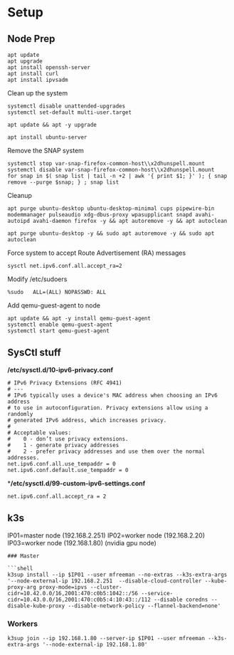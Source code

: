# Setup

## Node Prep

```shell
apt update
apt upgrade
apt install openssh-server
apt install curl
apt install ipvsadm
```

Clean up the system

```shell
systemctl disable unattended-upgrades
systemctl set-default multi-user.target

apt update && apt -y upgrade 

apt install ubuntu-server
```

Remove the SNAP system
```shell
systemctl stop var-snap-firefox-common-host\\x2dhunspell.mount
systemctl disable var-snap-firefox-common-host\\x2dhunspell.mount
for snap in $( snap list | tail -n +2 | awk '{ print $1; }' ); { snap remove --purge $snap; } ; snap list
```

Cleanup
```shell
apt purge ubuntu-desktop ubuntu-desktop-minimal cups pipewire-bin modemmanager pulseaudio xdg-dbus-proxy wpasupplicant snapd avahi-autoipd avahi-daemon firefox -y && apt autoremove -y && apt autoclean
```

```shell 
apt purge ubuntu-desktop -y && sudo apt autoremove -y && sudo apt autoclean
```

Force system to accept Route Advertisement (RA) messages

```shell
sysctl net.ipv6.conf.all.accept_ra=2
```

Modify /etc/sudoers

```
%sudo   ALL=(ALL) NOPASSWD: ALL
```

Add qemu-guest-agent to node

```
apt update && apt -y install qemu-guest-agent
systemctl enable qemu-guest-agent
systemctl start qemu-guest-agent
```

## SysCtl stuff

**/etc/sysctl.d/10-ipv6-privacy.conf**

```
# IPv6 Privacy Extensions (RFC 4941)
# ---
# IPv6 typically uses a device's MAC address when choosing an IPv6 address
# to use in autoconfiguration. Privacy extensions allow using a randomly
# generated IPv6 address, which increases privacy.
#
# Acceptable values:
#    0 - don’t use privacy extensions.
#    1 - generate privacy addresses
#    2 - prefer privacy addresses and use them over the normal addresses.
net.ipv6.conf.all.use_tempaddr = 0
net.ipv6.conf.default.use_tempaddr = 0
```

***/etc/sysctl.d/99-custom-ipv6-settings.conf**
```
net.ipv6.conf.all.accept_ra = 2

```


## k3s

IP01=master node (192.168.2.251)
IP02=worker node (192.168.2.20)
IP03=worker node (192.168.1.80) (nvidia gpu node)

```shell
### Master 

```shell
k3sup install --ip $IP01 --user mfreeman --no-extras --k3s-extra-args '--node-external-ip 192.168.2.251  --disable-cloud-controller --kube-proxy-arg proxy-mode=ipvs --cluster-cidr=10.42.0.0/16,2001:470:c0b5:1042::/56 --service-cidr=10.43.0.0/16,2001:470:c0b5:4:10:43::/112 --disable coredns --disable-kube-proxy --disable-network-policy --flannel-backend=none'
```

### Workers

```shell
k3sup join --ip 192.168.1.80 --server-ip $IP01 --user mfreeman --k3s-extra-args '--node-external-ip 192.168.1.80'
```
